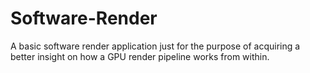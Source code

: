 # Software-Render
A basic software render application just for the purpose of acquiring a better insight on how a GPU render pipeline works from within.
